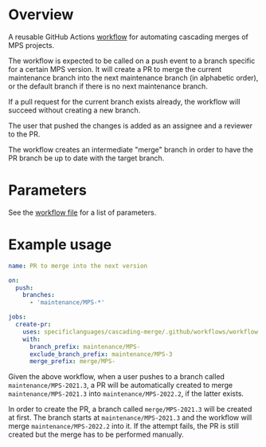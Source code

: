 # Overview

A reusable GitHub Actions [workflow](.github/workflows/workflow.yml) for automating cascading merges of MPS projects.

The workflow is expected to be called on a push event to a branch specific for a certain MPS version. It will create
a PR to merge the current maintenance branch into the next maintenance branch (in alphabetic order), or the default
branch if there is no next maintenance branch.

If a pull request for the current branch exists already, the workflow will succeed without creating a new branch.

The user that pushed the changes is added as an assignee and a reviewer to the PR.

The workflow creates an intermediate "merge" branch in order to have the PR branch be up to date with the target
branch.

# Parameters

See the [workflow file](.github/workflows/workflow.yml) for a list of parameters.

# Example usage

```yaml
name: PR to merge into the next version

on:
  push:
    branches:
      - 'maintenance/MPS-*'

jobs:
  create-pr:
    uses: specificlanguages/cascading-merge/.github/workflows/workflow.yml@v1
    with:
      branch_prefix: maintenance/MPS-
      exclude_branch_prefix: maintenance/MPS-3
      merge_prefix: merge/MPS-
```

Given the above workflow, when a user pushes to a branch called `maintenance/MPS-2021.3`, a PR will be automatically
created to merge `maintenance/MPS-2021.3` into `maintenance/MPS-2022.2`, if the latter exists.

In order to create the PR, a branch called `merge/MPS-2021.3` will be created at first. The branch starts at
`maintenance/MPS-2021.3` and the workflow will merge `maintenance/MPS-2022.2` into it. If the attempt fails, the PR is
still created but the merge has to be performed manually.
